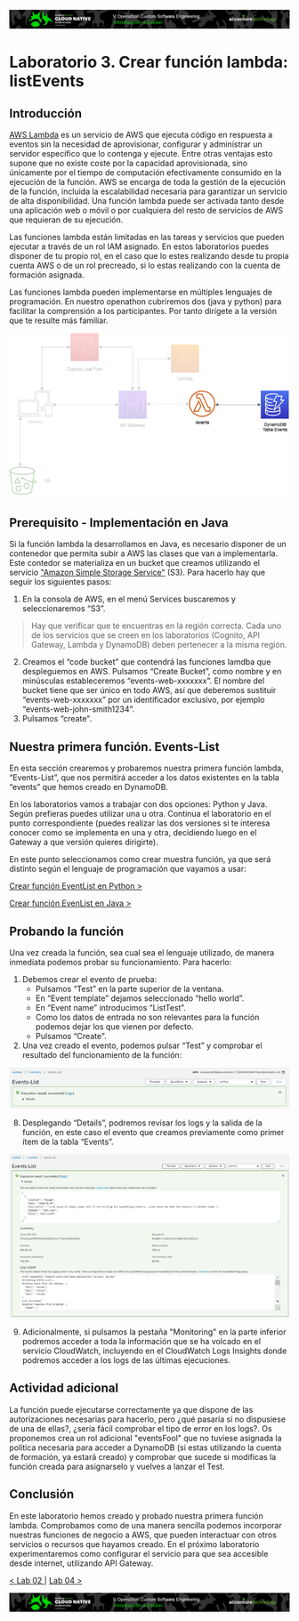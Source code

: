<p align="center">
    <img src="../resources/header.png">
</p>

# Laboratorio 3. Crear función lambda: listEvents

## Introducción

[AWS Lambda](https://docs.aws.amazon.com/es_es/lambda/?id=docs_gateway) es un servicio de AWS que ejecuta código en respuesta a eventos sin la necesidad de aprovisionar, configurar y administrar un servidor específico que lo contenga y ejecute. Entre otras ventajas esto supone que no existe coste por la capacidad aprovisionada, sino únicamente por el tiempo de computación efectivamente consumido en la ejecución de la función. AWS se encarga de toda la gestión de la ejecución de la función, incluida la escalabilidad necesaria para garantizar un servicio de alta disponibilidad. Una función lambda puede ser activada tanto desde una aplicación web o móvil o por cualquiera del resto de servicios de AWS que requieran de su ejecución.

Las funciones lambda están limitadas en las tareas y servicios que pueden ejecutar a través de un rol IAM asignado. En estos laboratorios puedes disponer de tu propio rol, en el caso que lo estes realizando desde tu propia cuenta AWS o de un rol precreado, si lo estas realizando con la cuenta de formación asignada.

Las funciones lambda pueden implementarse en múltiples lenguajes de programación. En nuestro openathon cubriremos dos (java y python) para facilitar la comprensión a los participantes. Por tanto dirígete a la versión que te resulte más familiar.

<p align="center">
    <img src="resources/lambda.png"/>
</p>

## Prerequisito - Implementación en Java

Si la función lambda la desarrollamos en Java, es necesario disponer de un contenedor que permita subir a AWS las clases que van a implementarla. Este contedor se materializa en un bucket que creamos utilizando el servicio ["Amazon Simple Storage Service"](https://docs.aws.amazon.com/s3/index.html) (S3). Para hacerlo hay que seguir los siguientes pasos:

1.	En la consola de AWS, en el menú Services buscaremos y seleccionaremos “S3”.

> Hay que verificar que te encuentras en la región correcta. Cada uno de los servicios que se creen en los laboratorios (Cognito, API Gateway, Lambda y DynamoDB) deben pertenecer a la misma región.

2.	Creamos el “code bucket” que contendrá las funciones lamdba que despleguemos en AWS. Pulsamos “Create Bucket”, como nombre y en minúsculas estableceremos “events-web-xxxxxxx”. El nombre del bucket tiene que ser único en todo AWS, así que deberemos sustituir “events-web-xxxxxxx” por un identificador exclusivo, por ejemplo “events-web-john-smith1234”.
3.	Pulsamos “create".

## Nuestra primera función. Events-List


En esta sección crearemos y probaremos nuestra primera función lambda, “Events-List”, que nos permitirá acceder a los datos existentes en la tabla “events” que hemos creado en DynamoDB.

En los laboratorios vamos a trabajar con dos opciones: Python y Java. Según prefieras puedes utilizar una u otra. Continua el laboratorio en el punto correspondiente (puedes realizar las dos versiones si te interesa conocer como se implementa en una y otra, decidiendo luego en el Gateway a que versión quieres dirigirte).

En este punto seleccionamos como crear muestra función, ya que será distinto según el lenguaje de programación que vayamos a usar:

[ Crear función EventList en Python >](../lambda-functions-python/EventsList)  



[ Crear función EvenList en Java >](../lambda-functions-java/EventsList)  


	
## Probando la función

Una vez creada la función, sea cual sea el lenguaje utilizado, de manera inmediata podemos probar su funcionamiento. Para hacerlo:

1.	Debemos crear el evento de prueba:
      * Pulsamos “Test” en la parte superior de la ventana.
      * En “Event template” dejamos seleccionado “hello world”.
      * En “Event name” introducimos “ListTest”.
      * Como los datos de entrada no son relevantes para la función podemos dejar los que vienen por defecto.
      * Pulsamos “Create".
2. Una vez creado el evento, podemos pulsar “Test” y comprobar el resultado del funcionamiento de la función:

<p align="center">
    <img src="resources/Picture1.png">
</p>
 
8. Desplegando “Details”, podremos revisar los logs y la salida de la función, en este caso el evento que creamos previamente como primer ítem de la tabla “Events”.
    
<p align="center">
    <img src="resources/Picture2.png">
</p>

9. Adicionalmente, si pulsamos la pestaña "Monitoring" en la parte inferior podremos acceder a toda la información que se ha volcado en el servicio CloudWatch, incluyendo en el CloudWatch Logs Insights donde podremos acceder a los logs de las últimas ejecuciones.

## Actividad adicional

La función puede ejecutarse correctamente ya que dispone de las autorizaciones necesarias para hacerlo, pero ¿qué pasaría si no dispusiese de una de ellas?, ¿sería fácil comprobar el tipo de error en los logs?. Os proponemos crea un rol adicional "eventsFool" que no tuviese asignada la política necesaria para acceder a DynamoDB (si estas utilizando la cuenta de formación, ya estará creado) y comprobar que sucede si modificas la función creada para asignarselo y vuelves a lanzar el Test. 

## Conclusión

En este laboratorio hemos creado y probado nuestra primera función lambda. Comprobamos como de una manera sencilla podemos incorporar nuestras funciones de negocio a AWS, que pueden interactuar con otros servicios o recursos que hayamos creado. En el próximo laboratorio experimentaremos como configurar el servicio para que sea accesible desde internet, utilizando API Gateway.

[< Lab 02 ](../lab-02)  | [Lab 04 >](../lab-04)

<p align="center">
    <img src="../resources/header.png">
</p>
